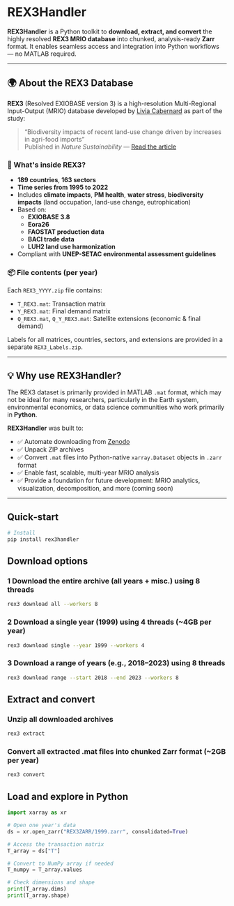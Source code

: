 # REX3Handler

**REX3Handler** is a Python toolkit to **download, extract, and convert** the highly resolved **REX3 MRIO database** into chunked, analysis-ready **Zarr** format. It enables seamless access and integration into Python workflows — no MATLAB required.

---

## 🌍 About the REX3 Database

**REX3** (Resolved EXIOBASE version 3) is a high-resolution Multi-Regional Input-Output (MRIO) database developed by [Livia Cabernard](https://scholar.google.com/citations?hl=en&user=5EtKtjoAAAAJ) as part of the study:

> “Biodiversity impacts of recent land-use change driven by increases in agri-food imports”  
> Published in *Nature Sustainability* — [Read the article](https://www.nature.com/articles/s41893-023-01169-6)


### 🧬 What's inside REX3?

- **189 countries**, **163 sectors**
- **Time series from 1995 to 2022**
- Includes **climate impacts**, **PM health**, **water stress**, **biodiversity impacts** (land occupation, land-use change, eutrophication)
- Based on:
  - **EXIOBASE 3.8**
  - **Eora26**
  - **FAOSTAT production data**
  - **BACI trade data**
  - **LUH2 land use harmonization**
- Compliant with **UNEP-SETAC environmental assessment guidelines**

### 📦 File contents (per year)

Each `REX3_YYYY.zip` file contains:

- `T_REX3.mat`: Transaction matrix  
- `Y_REX3.mat`: Final demand matrix  
- `Q_REX3.mat`, `Q_Y_REX3.mat`: Satellite extensions (economic & final demand)

Labels for all matrices, countries, sectors, and extensions are provided in a separate `REX3_Labels.zip`.

---

## 💡 Why use REX3Handler?

The REX3 dataset is primarily provided in MATLAB `.mat` format, which may not be ideal for many researchers, particularly in the Earth system, environmental economics, or data science communities who work primarily in **Python**.

**REX3Handler** was built to:

- ✅ Automate downloading from [Zenodo](https://zenodo.org/records/10354283)
- ✅ Unpack ZIP archives
- ✅ Convert `.mat` files into Python-native `xarray.Dataset` objects in `.zarr` format
- ✅ Enable fast, scalable, multi-year MRIO analysis
- ✅ Provide a foundation for future development: MRIO analytics, visualization, decomposition, and more (coming soon)

---

##  Quick‑start

```bash
# Install 
pip install rex3handler
```

## Download options
### 1 Download the **entire archive** (all years + misc.) using 8 threads
```bash
rex3 download all --workers 8
```

### 2  Download a **single year** (1999) using 4 threads (~4GB per year)
```bash
rex3 download single --year 1999 --workers 4
```

### 3  Download a **range of years** (e.g., 2018–2023) using 8 threads
```bash
rex3 download range --start 2018 --end 2023 --workers 8
```

## Extract and convert
### Unzip all downloaded archives
```bash
rex3 extract
```

### Convert all extracted .mat files into chunked Zarr format (~2GB per year)
```bash
rex3 convert
```


##  Load and explore in Python

```python
import xarray as xr

# Open one year's data
ds = xr.open_zarr("REX3ZARR/1999.zarr", consolidated=True)

# Access the transaction matrix
T_array = ds["T"]

# Convert to NumPy array if needed
T_numpy = T_array.values

# Check dimensions and shape
print(T_array.dims)
print(T_array.shape)
```